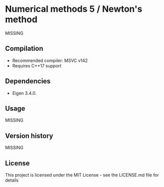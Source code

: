 # Numerical methods 5 / Newton's method

MISSING

## Compilation

* Recommended compiler: MSVC v142
* Requires C++17 support

## Dependencies

* Eigen 3.4.0.

## Usage

MISSING

## Version history

MISSING

## License

This project is licensed under the MIT License - see the LICENSE.md file for details